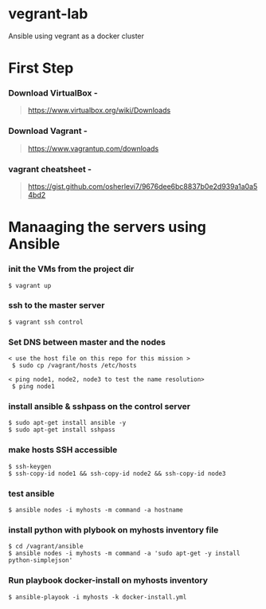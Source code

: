 # vegrant-lab
Ansible using vegrant as a docker cluster


# First Step 
### Download VirtualBox - 
> https://www.virtualbox.org/wiki/Downloads

### Download Vagrant - 
> https://www.vagrantup.com/downloads

### vagrant cheatsheet - 
> https://gist.github.com/osherlevi7/9676dee6bc8837b0e2d939a1a0a54bd2


# Manaaging the servers using Ansible
### init the VMs from the project dir 
    $ vagrant up 

### ssh to the master server 
    $ vagrant ssh control

### Set DNS between master and the nodes 
    < use the host file on this repo for this mission >
     $ sudo cp /vagrant/hosts /etc/hosts

    < ping node1, node2, node3 to test the name resolution>
     $ ping node1

### install ansible & sshpass on the control server 
    $ sudo apt-get install ansible -y
    $ sudo apt-get install sshpass

### make hosts SSH accessible
    $ ssh-keygen
    $ ssh-copy-id node1 && ssh-copy-id node2 && ssh-copy-id node3

### test ansible
    $ ansible nodes -i myhosts -m command -a hostname

### install python with plybook on myhosts inventory file
    $ cd /vagrant/ansible
    $ ansible nodes -i myhosts -m command -a 'sudo apt-get -y install python-simplejson'

### Run playbook docker-install on myhosts inventory
    $ ansible-playook -i myhosts -k docker-install.yml

    
